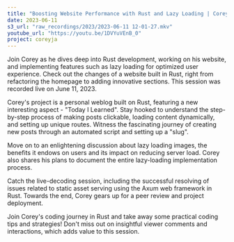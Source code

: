 ```yaml
---
title: "Boosting Website Performance with Rust and Lazy Loading | Corey's Live Coding Session"
date: 2023-06-11
s3_url: "raw_recordings/2023/2023-06-11 12-01-27.mkv"
youtube_url: "https://youtu.be/1DVYuVEnB_0"
project: coreyja
---
```


Join Corey as he dives deep into Rust development, working on his website, and implementing features such as lazy loading for optimized user experience. Check out the changes of a website built in Rust, right from refactoring the homepage to adding innovative sections. This session was recorded live on June 11, 2023.

Corey's project is a personal weblog built on Rust, featuring a new interesting aspect - "Today I Learned". Stay hooked to understand the step-by-step process of making posts clickable, loading content dynamically, and setting up unique routes. Witness the fascinating journey of creating new posts through an automated script and setting up a "slug".

Move on to an enlightening discussion about lazy loading images, the benefits it endows on users and its impact on reducing server load. Corey also shares his plans to document the entire lazy-loading implementation process.

Catch the live-decoding session, including the successful resolving of issues related to static asset serving using the Axum web framework in Rust. Towards the end, Corey gears up for a peer review and project deployment.

Join Corey's coding journey in Rust and take away some practical coding tips and strategies! Don't miss out on insightful viewer comments and interactions, which adds value to this session.

